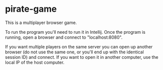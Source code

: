 # pirate-game

This is a multiplayer browser game.

To run the program you'll need to run it in Intellij. Once the program is running, open a browser and connect to "localhost:8080".

If you want multiple players on the same server you can open up another browser (do not use the same one, or you'll end up with the identical session ID)
and connect. If you want to open it in another computer, use the local IP of the host computer.
